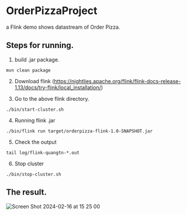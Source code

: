 # OrderPizzaProject

a Flink demo shows datastream of Order Pizza.

## Steps for running.

1. build .jar package.

```
mvn clean package
```

2. Download flink (https://nightlies.apache.org/flink/flink-docs-release-1.13/docs/try-flink/local_installation/)


3. Go to the above flink directory. 

```
./bin/start-cluster.sh
```

4. Running flink .jar
```
./bin/flink run target/orderpizza-flink-1.0-SNAPSHOT.jar
```

5. Check the output
```
tail log/flink-quangtn-*.out
```

6. Stop cluster
```
./bin/stop-cluster.sh
```

## The result.

![Screen Shot 2024-02-16 at 15 25 00](https://github.com/quangtn266/OrderPizzaProject/assets/50879191/01b47249-394d-47dc-9d54-2aba8668db4d)

